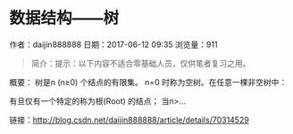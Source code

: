 # 数据结构——树
作者：daijin888888
日期：2017-06-12 09:35
浏览量：911
> 简介：提示：以下内容不适合零基础人员，仅供笔者复习之用。


概要：
树是n (n≥0) 个结点的有限集。 n=0 时称为空树。在任意一棵非空树中：

有旦仅有一个特定的称为根(Root) 的结点； 当n>...

 链接：http://blog.csdn.net/daijin888888/article/details/70314529
